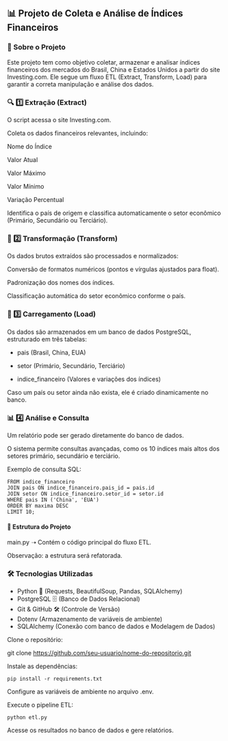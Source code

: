 ## 📊 Projeto de Coleta e Análise de Índices Financeiros

### 🏦 Sobre o Projeto

Este projeto tem como objetivo coletar, armazenar e analisar índices financeiros dos mercados do Brasil, China e Estados Unidos a partir do site Investing.com. Ele segue um fluxo ETL (Extract, Transform, Load) para garantir a correta manipulação e análise dos dados.



### 🔍 1️⃣ Extração (Extract)

O script acessa o site Investing.com.

Coleta os dados financeiros relevantes, incluindo:

Nome do Índice

Valor Atual

Valor Máximo

Valor Mínimo

Variação Percentual

Identifica o país de origem e classifica automaticamente o setor econômico (Primário, Secundário ou Terciário).

### 🔄 2️⃣ Transformação (Transform)

Os dados brutos extraídos são processados e normalizados:

Conversão de formatos numéricos (pontos e vírgulas ajustados para float).

Padronização dos nomes dos índices.

Classificação automática do setor econômico conforme o país.

### 🏦 3️⃣ Carregamento (Load)

Os dados são armazenados em um banco de dados PostgreSQL, estruturado em três tabelas:

- pais (Brasil, China, EUA)

- setor (Primário, Secundário, Terciário)

- indice_financeiro (Valores e variações dos índices)

Caso um país ou setor ainda não exista, ele é criado dinamicamente no banco.

### 📊 4️⃣ Análise e Consulta

Um relatório pode ser gerado diretamente do banco de dados.

O sistema permite consultas avançadas, como os 10 índices mais altos dos setores primário, secundário e terciário.

Exemplo de consulta SQL:

```SELECT nome, pais, setor, maxima
FROM indice_financeiro
JOIN pais ON indice_financeiro.pais_id = pais.id
JOIN setor ON indice_financeiro.setor_id = setor.id
WHERE pais IN ('China', 'EUA')
ORDER BY maxima DESC
LIMIT 10;
```

#### 📂 Estrutura do Projeto

main.py ➝ Contém o código principal do fluxo ETL.

Observação: a estrutura será refatorada.


### 🛠️ Tecnologias Utilizadas

- Python 🐍 (Requests, BeautifulSoup, Pandas, SQLAlchemy)
- PostgreSQL 🗄️ (Banco de Dados Relacional)
- Git & GitHub 🛠️ (Controle de Versão)
- Dotenv (Armazenamento de variáveis de ambiente)
- SQLAlchemy (Conexão com banco de dados e Modelagem de Dados)



Clone o repositório:

git clone https://github.com/seu-usuario/nome-do-repositorio.git

Instale as dependências:

``pip install -r requirements.txt``

Configure as variáveis de ambiente no arquivo .env.

Execute o pipeline ETL:

`python etl.py`

Acesse os resultados no banco de dados e gere relatórios.

